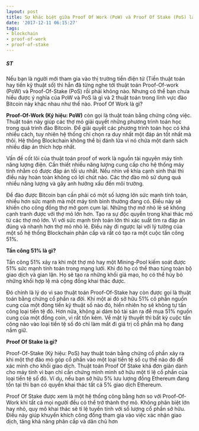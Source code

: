 ```yaml
---
layout: post
title: Sự khác biệt giữa Proof Of Work (PoW) và Proof Of Stake (PoS) là gì?
date: '2017-12-11 06:15:27'
tags:
- blockchain
- proof-of-work
- proof-of-stake
---
```


##### ST
Nếu bạn là người mới tham gia vào thị trường tiền điện tử (Tiền thuật toán hay tiền kỹ thuật số) thì hẳn đã từng nghe tới thuật toán Proof-Of-work (PoW) và Proof-Of-Stake (PoS) rồi phải không nào. Nhưng có thể bạn chưa hiểu được ý nghĩa của PoW và PoS là gì và 2 thuật toán trong lĩnh vực đào Bitcoin này khác nhau như thế nào.
Proof Of Work là gì?

**Proof-Of-Work (Ký hiệu: PoW)** còn gọi là thuật toán bằng chứng công việc. Thuật toán này giúp các thợ mỏ giải quyết những phương trình toán học trong quá trình đào Bitcoin. Để giải quyết các phương trình toán học có khá nhiều cách, tuy nhiên hệ thống chỉ chọn ra duy nhất một đáp án tốt nhất mà thôi. Hệ thống Blockchain không thể bị đánh lừa vì nó chứa một danh sách nhiều đáp án thích hợp nhất.

Vấn đề cốt lõi của thuật toán proof of work là nguồn tài nguyên máy tính năng lượng điện. Cần thiết nhiều năng lượng cung cấp cho hệ thống máy tính nhằm có được đáp án tối ưu nhất. Nếu nhìn về khía cạnh sinh thái thì điều này hoàn toàn không có lợi chút nào. Các thợ đào mỏ sử dụng quá nhiều năng lượng và gây anh hưởng xấu đến môi trường.

Để đào được Bitcoin bạn cần phải có một số lượng lớn sức mạnh tính toán, nhiều hơn sức mạnh mà một máy tính bình thường đang có. Điều này sẽ khiến cho công đồng thợ mở gom cụm lại. Những thợ mở nhỏ lẻ sẽ không cạnh tranh được với thợ mỏ lớn hơn. Tạo ra sự độc quyền trong khai thác mỏ từ các thợ mỏ lớn. Vì với sức mạnh tính toán lớn thì xác suất tìm ra đáp án đúng và nhanh hơn thợ mỏ nhỏ lẻ. Điều này đi ngược lại với lý tưởng của một số hệ thống Blockchain phân cấp và rất có tạo ra một cuộc tấn công 51%.

**Tấn công 51% là gì?**

Tấn công 51% xảy ra khi một thợ mỏ hay một Mining-Pool kiếm soát được 51% sức mạnh tính toán trong mạng lưới. Khi đó họ có thể thao túng toàn bộ giao dịch và gian lận. Họ sẽ tạo ra những khối giả mạo, họ có thể hủy bỏ những khối hợp lệ mà cộng đồng khai thác được.

Đó chính là lý do vì sao thuật toán Proof-Of-Stake hay còn được gọi là thuật toán bằng chứng cổ phần ra đời. Khi một ai đó sở hữu 51% cô phần nguồn cung của một đòng tiền kỹ thuật số nào đó, hiển nhiên họ sẽ không tự tấn công loại tiền tệ đó. Hơn nữa, không ai dám bỏ tài sản ra để mua 51% nguồn cung của một đồng coin, vì rất tốn kém. Về mặt lý thuyết thì bất kỳ cuộc tấn công nào vào loại tiền tệ số đó chỉ làm mất đi giá trị cổ phần mà họ đang nắm giữ.

**Proof Of Stake là gì?**

Proof-Of-Stake (Ký hiệu: PoS) hay thuật toán bằng chứng cổ phần xảy ra khi một thợ đào mỏ góp cổ phần vào một loại tiền tệ số cụ thể nào đó để xác minh cho khối giao dịch. Thuật toán Proof Of Stake khá đơn giản dành cho máy tính vì bạn chỉ cần chứng mình mình sở hữu một tỉ lệ cổ phần của loại tiền tệ số đó. Ví dụ, nếu bạn sở hữu 5% lưu lượng đồng Ethereum đang tồn tại thì bạn có quyền khai thác tất cả 5% giao dịch Ethereum.

Proof Of Stake được xem là một hệ thống công bằng hơn so với Proof-Of-Work khi tất cả mọi người đều có thể trở thành thợ mỏ. Không phân biệt lớn hay nhỏ, quy mô khai thác sẽ tỉ lệ tuyến tính với số lượng cổ phần sở hữu. Điều này giúp khuyến khích công đồng tham gia vào việc xác nhận giao dịch, tăng khả năng phân cấp và dân chủ hơn
